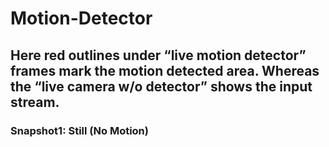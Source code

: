 # Motion-Detector

## Here red outlines under “live motion detector” frames mark the motion detected area. Whereas the “live camera w/o detector” shows the input stream.

### Snapshot1:  Still (No Motion)


